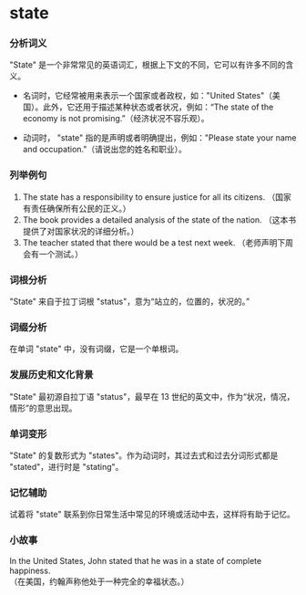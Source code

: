 # state

### 分析词义

  

"State" 是一个非常常见的英语词汇，根据上下文的不同，它可以有许多不同的含义。

  

*   名词时，它经常被用来表示一个国家或者政权，如："United States"（美国）。此外，它还用于描述某种状态或者状况，例如：“The state of the economy is not promising.”（经济状况不容乐观）。
    
      
    
*   动词时， "state" 指的是声明或者明确提出，例如："Please state your name and occupation."（请说出您的姓名和职业）。
    
      
    

  

### 列举例句

  

1.  The state has a responsibility to ensure justice for all its citizens. （国家有责任确保所有公民的正义。）
2.  The book provides a detailed analysis of the state of the nation. （这本书提供了对国家状况的详细分析。）
3.  The teacher stated that there would be a test next week. （老师声明下周会有一个测试。）

  

### 词根分析

  

"State" 来自于拉丁词根 "status"，意为“站立的，位置的，状况的。”

  

### 词缀分析

  

在单词 "state" 中，没有词缀，它是一个单根词。

  

### 发展历史和文化背景

  

"State" 最初源自拉丁语 "status"，最早在 13 世纪的英文中，作为“状况，情况，情形”的意思出现。

  

### 单词变形

  

"State" 的复数形式为 "states"。作为动词时，其过去式和过去分词形式都是 "stated"，进行时是 "stating"。

  

### 记忆辅助

  

试着将 "state" 联系到你日常生活中常见的环境或活动中去，这样将有助于记忆。

  

### 小故事

  

In the United States, John stated that he was in a state of complete happiness.  
（在美国，约翰声称他处于一种完全的幸福状态。）
